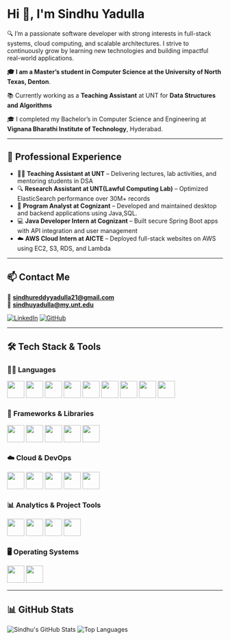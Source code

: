 # Hi 👋, I'm Sindhu Yadulla

🔍 I’m a passionate software developer with strong interests in full-stack systems, cloud computing, and scalable architectures. I strive to continuously grow by learning new technologies and building impactful real-world applications.

**🎓 I am a Master’s student in Computer Science at the **University of North Texas**, Denton**.  

📚 Currently working as a **Teaching Assistant** at UNT for **Data Structures and Algorithms**

🎓 I completed my Bachelor’s in Computer Science and Engineering at **Vignana Bharathi Institute of Technology**, Hyderabad.

---

## 💼 Professional Experience

- 👩‍🏫 **Teaching Assistant at UNT** – Delivering lectures, lab activities, and mentoring students in DSA
- 🔍 **Research Assistant at UNT(Lawful Computing Lab)** – Optimized ElasticSearch performance over 30M+ records
- 💼 **Program Analyst at Cognizant** – Developed and maintained desktop and backend applications using Java,SQL.
- 💻 **Java Developer Intern at Cognizant** – Built secure Spring Boot apps with API integration and user management
- ☁️ **AWS Cloud Intern at AICTE** – Deployed full-stack websites on AWS using EC2, S3, RDS, and Lambda

---

## 📫 Contact Me

📧 **sindhureddyyadulla21@gmail.com**  
📧 **sindhuyadulla@my.unt.edu**

[![LinkedIn](https://img.shields.io/badge/-LinkedIn-blue?logo=linkedin&style=for-the-badge)](https://linkedin.com/in/sindhu-yadulla-42071a212)
[![GitHub](https://img.shields.io/badge/-GitHub-black?logo=github&style=for-the-badge)](https://github.com/sindhuyadulla)

---

## 🛠️ Tech Stack & Tools

### 👩‍💻 Languages
<p align="left">
  <a href="https://www.java.com/"><img src="https://cdn.jsdelivr.net/gh/devicons/devicon/icons/java/java-original.svg" width="40" /></a>
  <a href="https://www.python.org/"><img src="https://cdn.jsdelivr.net/gh/devicons/devicon/icons/python/python-original.svg" width="40" /></a>
  <a href="https://en.wikipedia.org/wiki/C_(programming_language)"><img src="https://cdn.jsdelivr.net/gh/devicons/devicon/icons/c/c-original.svg" width="40" /></a>
  <a href="https://developer.mozilla.org/en-US/docs/Web/JavaScript"><img src="https://cdn.jsdelivr.net/gh/devicons/devicon/icons/javascript/javascript-original.svg" width="40" /></a>
  <a href="https://www.typescriptlang.org/"><img src="https://cdn.jsdelivr.net/gh/devicons/devicon/icons/typescript/typescript-original.svg" width="40" /></a>
  <a href="https://developer.mozilla.org/en-US/docs/Web/HTML"><img src="https://cdn.jsdelivr.net/gh/devicons/devicon/icons/html5/html5-original.svg" width="40" /></a>
  <a href="https://developer.mozilla.org/en-US/docs/Web/CSS"><img src="https://cdn.jsdelivr.net/gh/devicons/devicon/icons/css3/css3-original.svg" width="40" /></a>
  <a href="https://www.mysql.com/"><img src="https://cdn.jsdelivr.net/gh/devicons/devicon/icons/mysql/mysql-original.svg" width="40" /></a>
  <a href="https://www.postgresql.org/"><img src="https://cdn.jsdelivr.net/gh/devicons/devicon/icons/postgresql/postgresql-original.svg" width="40" /></a>
</p>

### 🧩 Frameworks & Libraries
<p align="left">
  <a href="https://spring.io/projects/spring-boot"><img src="https://cdn.jsdelivr.net/gh/devicons/devicon/icons/spring/spring-original.svg" width="40" /></a>
  <a href="https://www.djangoproject.com/"><img src="https://cdn.jsdelivr.net/gh/devicons/devicon/icons/django/django-plain.svg" width="40" /></a>
  <a href="https://reactjs.org/"><img src="https://cdn.jsdelivr.net/gh/devicons/devicon/icons/react/react-original.svg" width="40" /></a>
  <a href="https://pytorch.org/"><img src="https://cdn.jsdelivr.net/gh/devicons/devicon/icons/pytorch/pytorch-original.svg" width="40" /></a>
  <a href="https://www.tensorflow.org/"><img src="https://cdn.jsdelivr.net/gh/devicons/devicon/icons/tensorflow/tensorflow-original.svg" width="40" /></a>
</p>

### ☁️ Cloud & DevOps
<p align="left">
  <a href="https://aws.amazon.com/"><img src="https://img.icons8.com/color/48/000000/amazon-web-services.png" width="40"/></a>
  <a href="https://azure.microsoft.com/"><img src="https://cdn.jsdelivr.net/gh/devicons/devicon/icons/azure/azure-original.svg" width="40" /></a>
  <a href="https://www.docker.com/"><img src="https://cdn.jsdelivr.net/gh/devicons/devicon/icons/docker/docker-original.svg" width="40" /></a>
  <a href="https://kubernetes.io/"><img src="https://cdn.jsdelivr.net/gh/devicons/devicon/icons/kubernetes/kubernetes-plain.svg" width="40" /></a>
  <a href="https://git-scm.com/"><img src="https://cdn.jsdelivr.net/gh/devicons/devicon/icons/git/git-original.svg" width="40" /></a>
</p>

### 📊 Analytics & Project Tools
<p align="left">
  <a href="https://powerbi.microsoft.com/"><img src="https://img.icons8.com/color/48/000000/power-bi.png" width="40" /></a>
  <a href="https://www.tableau.com/"><img src="https://img.icons8.com/color/48/000000/tableau-software.png" width="40" /></a>
  <a href="https://www.postman.com/"><img src="https://img.icons8.com/external-tal-revivo-shadow-tal-revivo/48/000000/external-postman-is-the-only-complete-api-development-environment-logo-shadow-tal-revivo.png" width="40"/></a>
  <a href="https://www.atlassian.com/software/jira"><img src="https://img.icons8.com/ios-filled/50/000000/jira.png" width="40"/></a>
</p>

### 🖥️ Operating Systems
<p align="left">
  <a href="https://www.linux.org/"><img src="https://cdn.jsdelivr.net/gh/devicons/devicon/icons/linux/linux-original.svg" width="40" /></a>
  <a href="https://www.microsoft.com/en-us/windows"><img src="https://cdn.jsdelivr.net/gh/devicons/devicon/icons/windows8/windows8-original.svg" width="40" /></a>
</p>

---

## 📊 GitHub Stats
![Sindhu's GitHub Stats](https://github-readme-stats.vercel.app/apiusername=sindhureddyyadulla&show_icons=true&theme=default&hide=stars,prs,issues)
![Top Languages](https://github-readme-stats.vercel.app/api/top-langs/?username=sindhureddyyadulla&layout=compact)

